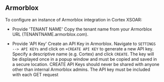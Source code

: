 ## ArmorbloxTo configure an instance of Armorblox integration in Cortex XSOAR:- Provide 'TENANT NAME'    Copy the tenant name from your Armorblox URL (TENANTNAME.armorblox.com).- Provide 'API Key'    Create an API Key in Armorblox. Navigate to `SETTINGS --> API KEYs` and click on `+CREATE API KEY` to generate a new API key. Specify a descriptive name (e.g. Cortex) and click `CREATE`. The key will be displayed once in a popup window and must be copied and saved in a secure location. CREATE API Keys should never be shared with anyone other than internal Armorblox admins. The API key must be included with each GET request